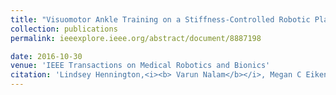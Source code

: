 ```yaml
---
title: "Visuomotor Ankle Training on a Stiffness-Controlled Robotic Platform Improves Ankle Motor Control and Lower Extremity Function in Chronic Stroke Survivors"
collection: publications
permalink: ieeexplore.ieee.org/abstract/document/8887198

date: 2016-10-30
venue: 'IEEE Transactions on Medical Robotics and Bionics'
citation: 'Lindsey Hennington,<i><b> Varun Nalam</b></i>, Megan C Eikenberry, Carolyn L Kinney, Hyunglae Lee'
---
```

